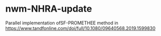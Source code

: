 # nwm-NHRA-update
Parallel implementation ofSF-PROMETHEE method in https://www.tandfonline.com/doi/full/10.1080/09640568.2019.1599830
